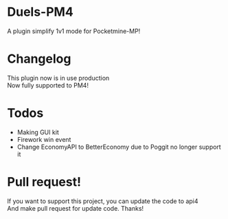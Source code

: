 # Duels-PM4
A plugin simplify 1v1 mode for Pocketmine-MP!
# Changelog
This plugin now is in use production<br>
Now fully supported to PM4!<br>
# Todos
+ Making GUI kit<br>
+ Firework win event<br>
+ Change EconomyAPI to BetterEconomy due to Poggit no longer support it
# Pull request!
If you want to support this project, you can update the code to api4<br>
And make pull request for update code.
Thanks!
